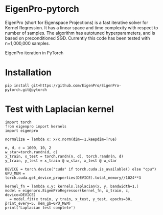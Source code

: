 # EigenPro-pytorch

EigenPro (short for Eigenspace Projections) is a fast iterative solver for Kernel Regression. It has a linear space and time complexity with respect to number of samples. The algorithm has autotuned hyperparameters, and is based on preconditioned SGD. Currently this code has been tested with n=1,000,000 samples.

EigenPro iteration in PyTorch

# Installation
```
pip install git+https://github.com/EigenPro/EigenPro-pytorch.git@pytorch
```

# Test with Laplacian kernel
```
import torch
from eigenpro import kernels
import eigenpro

normalize = lambda x: x/x.norm(dim=-1,keepdim=True)

n, d, c = 1000, 10, 2
w_star=torch.randn(d, c)
x_train, x_test = torch.randn(n, d), torch.randn(n, d)
y_train, y_test = x_train @ w_star, x_test @ w_star

DEVICE = torch.device("cuda" if torch.cuda.is_available() else "cpu")
GPU_MEM = torch.cuda.get_device_properties(DEVICE).total_memory//1024**3

kernel_fn = lambda x,y: kernels.laplacian(x, y, bandwidth=1.)
model = eigenpro.EigenProRegressor(kernel_fn, x_train, c, device=DEVICE)
_ = model.fit(x_train, y_train, x_test, y_test, epochs=30, print_every=5, mem_gb=GPU_MEM)
print('Laplacian test complete')
```
